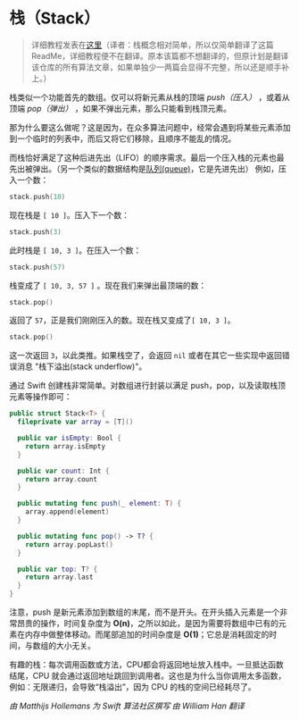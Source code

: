 # 栈（Stack）

> 详细教程发表在[这里](https://www.raywenderlich.com/149213/swift-algorithm-club-swift-stack-data-structure)（译者：栈概念相对简单，所以仅简单翻译了这篇ReadMe，详细教程便不在翻译。原本该篇都不想翻译的，但原计划是翻译该仓库的所有算法文章，如果单独少一两篇会显得不完整，所以还是顺手补上。）

栈类似一个功能首先的数组。仅可以将新元素从栈的顶端 *push（压入）* ，或着从顶端 *pop（弹出）* ，如果不弹出元素，那么只能看到栈顶元素。

那为什么要这么做呢？这是因为，在众多算法问题中，经常会遇到将某些元素添加到一个临时的列表中，而后又将它们移除，且顺序不能乱的情况。

而栈恰好满足了这种后进先出（LIFO）的顺序需求。最后一个压入栈的元素也最先出被弹出。（另一个类似的数据结构是[队列(queue)](../Queue/)，它是先进先出）
例如，压入一个数：

```swift
stack.push(10)
```

现在栈是 `[ 10 ]`。压入下一个数：

```swift
stack.push(3)
```

此时栈是 `[ 10, 3 ]`。在压入一个数：

```swift
stack.push(57)
```

栈变成了 `[ 10, 3, 57 ]` 。现在我们来弹出最顶端的数：

```swift
stack.pop()
```

返回了  `57`，正是我们刚刚压入的数。现在栈又变成了`[ 10, 3 ]`。

```swift
stack.pop()
```

这一次返回 `3`，以此类推。如果栈空了，会返回 `nil` 或者在其它一些实现中返回错误消息 "栈下溢出(stack underflow)"。

通过 Swift 创建栈非常简单。对数组进行封装以满足 push，pop，以及读取栈顶元素等操作即可：

```swift
public struct Stack<T> {
  fileprivate var array = [T]()

  public var isEmpty: Bool {
    return array.isEmpty
  }

  public var count: Int {
    return array.count
  }

  public mutating func push(_ element: T) {
    array.append(element)
  }

  public mutating func pop() -> T? {
    return array.popLast()
  }

  public var top: T? {
    return array.last
  }
}
```

注意，push 是新元素添加到数组的末尾，而不是开头。在开头插入元素是一个非常昂贵的操作，时间复杂度为 **O(n)**，之所以如此，是因为需要将数组中已有的元素在内存中做整体移动。而尾部追加的时间杂度是  **O(1)**；它总是消耗固定的时间，与数组的大小无关。

有趣的栈：每次调用函数或方法，CPU都会将返回地址放入栈中。一旦抵达函数结尾，CPU 就会通过返回地址跳回到调用者。这也是为什么当你调用太多函数，例如：无限递归，会导致“栈溢出”，因为 CPU 的栈的空间已经耗尽了。

*由 Matthijs Hollemans 为 Swift 算法社区撰写*
*由 William Han 翻译*
